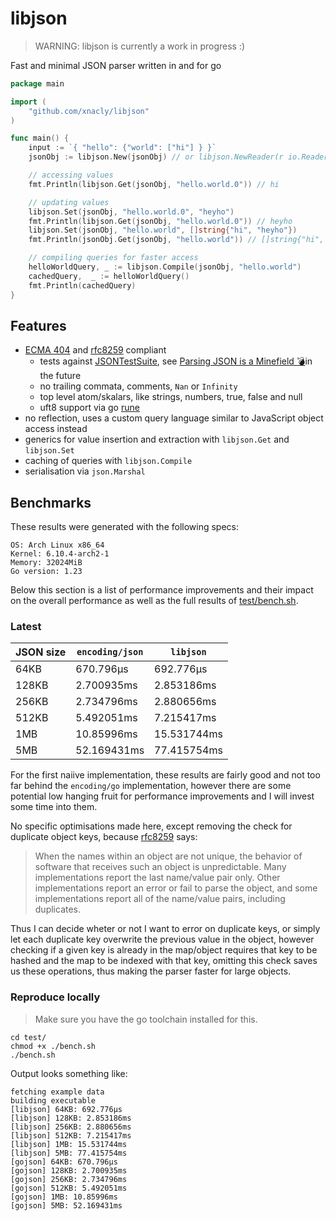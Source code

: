 # libjson

> WARNING: libjson is currently a work in progress :)

Fast and minimal JSON parser written in and for go

```go
package main

import (
    "github.com/xnacly/libjson"
)

func main() {
    input := `{ "hello": {"world": ["hi"] } }`
    jsonObj := libjson.New(jsonObj) // or libjson.NewReader(r io.Reader)

    // accessing values
    fmt.Println(libjson.Get(jsonObj, "hello.world.0")) // hi

    // updating values
    libjson.Set(jsonObj, "hello.world.0", "heyho")
    fmt.Println(libjson.Get(jsonObj, "hello.world.0")) // heyho
    libjson.Set(jsonObj, "hello.world", []string{"hi", "heyho"})
    fmt.Println(jsonObj.Get(jsonObj, "hello.world")) // []string{"hi", "heyho"}

    // compiling queries for faster access
    helloWorldQuery, _ := libjson.Compile(jsonObj, "hello.world")
    cachedQuery,  _ := helloWorldQuery()
    fmt.Println(cachedQuery)
}
```

## Features

- [ECMA 404](https://ecma-international.org/wp-content/uploads/ECMA-404_2nd_edition_december_2017.pdf)
  and [rfc8259](https://www.rfc-editor.org/rfc/rfc8259) compliant
  - tests against [JSONTestSuite](https://github.com/nst/JSONTestSuite), see
    [Parsing JSON is a Minefield
    💣](https://seriot.ch/projects/parsing_json.html)in the future
  - no trailing commata, comments, `Nan` or `Infinity`
  - top level atom/skalars, like strings, numbers, true, false and null
  - uft8 support via go [rune](https://go.dev/blog/strings)
- no reflection, uses a custom query language similar to JavaScript object access instead
- generics for value insertion and extraction with `libjson.Get` and `libjson.Set`
- caching of queries with `libjson.Compile`
- serialisation via `json.Marshal`

## Benchmarks

These results were generated with the following specs:

```text
OS: Arch Linux x86_64
Kernel: 6.10.4-arch2-1
Memory: 32024MiB
Go version: 1.23
```

Below this section is a list of performance improvements and their impact on
the overall performance as well as the full results of
[test/bench.sh](test/bench.sh).

### Latest

| JSON size | `encoding/json` | `libjson`   |
| --------- | --------------- | ----------- |
| 64KB      | 670.796µs       | 692.776µs   |
| 128KB     | 2.700935ms      | 2.853186ms  |
| 256KB     | 2.734796ms      | 2.880656ms  |
| 512KB     | 5.492051ms      | 7.215417ms  |
| 1MB       | 10.85996ms      | 15.531744ms |
| 5MB       | 52.169431ms     | 77.415754ms |

For the first naiive implementation, these results are fairly good and not too
far behind the `encoding/go` implementation, however there are some potential
low hanging fruit for performance improvements and I will invest some time into
them.

No specific optimisations made here, except removing the check for duplicate
object keys, because
[rfc8259](https://www.rfc-editor.org/rfc/rfc8259) says:

> When the names within an object are not
> unique, the behavior of software that receives such an object is
> unpredictable. Many implementations report the last name/value pair only.
> Other implementations report an error or fail to parse the object, and some
> implementations report all of the name/value pairs, including duplicates.

Thus I can decide wheter or not I want to error on duplicate keys, or simply
let each duplicate key overwrite the previous value in the object, however
checking if a given key is already in the map/object requires that key to be
hashed and the map to be indexed with that key, omitting this check saves us
these operations, thus making the parser faster for large objects.

### Reproduce locally

> Make sure you have the go toolchain installed for this.

```shell
cd test/
chmod +x ./bench.sh
./bench.sh
```

Output looks something like:

```text
fetching example data
building executable
[libjson] 64KB: 692.776µs
[libjson] 128KB: 2.853186ms
[libjson] 256KB: 2.880656ms
[libjson] 512KB: 7.215417ms
[libjson] 1MB: 15.531744ms
[libjson] 5MB: 77.415754ms
[gojson] 64KB: 670.796µs
[gojson] 128KB: 2.700935ms
[gojson] 256KB: 2.734796ms
[gojson] 512KB: 5.492051ms
[gojson] 1MB: 10.85996ms
[gojson] 5MB: 52.169431ms
```
